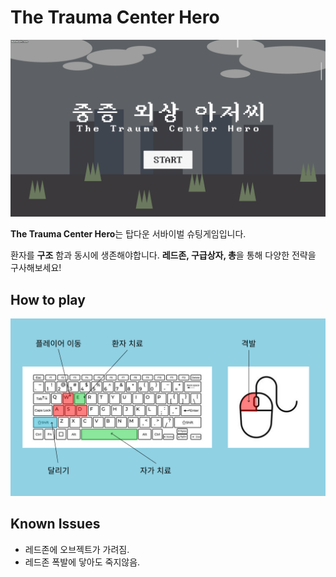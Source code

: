 # The Trauma Center Hero

![GIF](start.gif) 


**The Trauma Center Hero**는 탑다운 서바이벌 슈팅게임입니다. 

환자를 **구조** 함과 동시에 생존해야합니다.
**레드존, 구급상자, 총**을 통해 다양한 전략을 구사해보세요!

## How to play
![PNG](keyboardandmouse.png)


## Known Issues
- 레드존에 오브젝트가 가려짐.
- 레드존 폭발에 닿아도 죽지않음.

